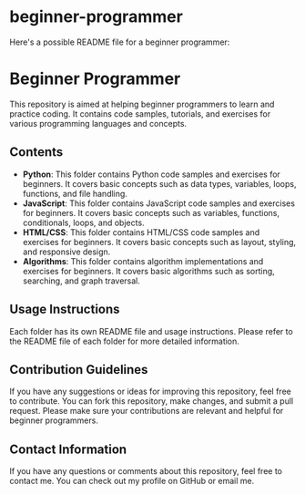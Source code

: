 # beginner-programmer

Here's a possible README file for a beginner programmer:

# Beginner Programmer

This repository is aimed at helping beginner programmers to learn and practice coding. It contains code samples, tutorials, and exercises for various programming languages and concepts.

## Contents

- **Python**: This folder contains Python code samples and exercises for beginners. It covers basic concepts such as data types, variables, loops, functions, and file handling.
- **JavaScript**: This folder contains JavaScript code samples and exercises for beginners. It covers basic concepts such as variables, functions, conditionals, loops, and objects.
- **HTML/CSS**: This folder contains HTML/CSS code samples and exercises for beginners. It covers basic concepts such as layout, styling, and responsive design.
- **Algorithms**: This folder contains algorithm implementations and exercises for beginners. It covers basic algorithms such as sorting, searching, and graph traversal.

## Usage Instructions

Each folder has its own README file and usage instructions. Please refer to the README file of each folder for more detailed information.

## Contribution Guidelines

If you have any suggestions or ideas for improving this repository, feel free to contribute. You can fork this repository, make changes, and submit a pull request. Please make sure your contributions are relevant and helpful for beginner programmers.

## Contact Information

If you have any questions or comments about this repository, feel free to contact me. You can check out my profile on GitHub or email me.

